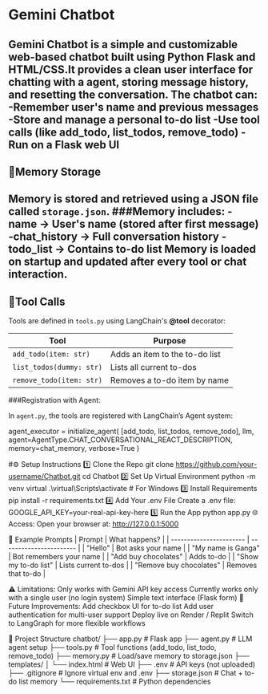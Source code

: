# Gemini Chatbot
Gemini Chatbot is a simple and customizable web-based chatbot built using Python Flask and HTML/CSS.It provides a clean user interface for chatting with a agent, storing message history, and resetting the conversation.
The chatbot can:
     -Remember user's name and previous messages
     -Store and manage a personal to-do list
     -Use tool calls (like add_todo, list_todos, remove_todo)
     -Run on a Flask web UI
---

## 🧠Memory Storage
Memory is stored and retrieved using a JSON file called **`storage.json`**.
###Memory includes:
-name → User's name (stored after first message)
-chat_history → Full conversation history
-todo_list → Contains to-do list
Memory is **loaded on startup** and **updated after every tool or chat interaction**.
---

## 🔧Tool Calls
Tools are defined in `tools.py` using LangChain's **@tool** decorator:

| Tool                     | Purpose                        |
| ------------------------ | ------------------------------ |
| `add_todo(item: str)`    | Adds an item to the to-do list |
| `list_todos(dummy: str)` | Lists all current to-dos       |
| `remove_todo(item: str)` | Removes a to-do item by name   |

###Registration with Agent:

In `agent.py`, the tools are registered with LangChain’s Agent system:

agent_executor = initialize_agent(
    [add_todo, list_todos, remove_todo],
    llm,
    agent=AgentType.CHAT_CONVERSATIONAL_REACT_DESCRIPTION,
    memory=chat_memory,
    verbose=True
)

#⚙️ Setup Instructions
1️⃣ Clone the Repo
git clone https://github.com/your-username/Chatbot.git
cd Chatbot
2️⃣ Set Up Virtual Environment
python -m venv virtual
.\virtual\Scripts\activate    # For Windows
3️⃣ Install Requirements
pip install -r requirements.txt
4️⃣ Add Your .env File
Create a .env file:
GOOGLE_API_KEY=your-real-api-key-here
5️⃣ Run the App
python app.py
🌐 Access:
Open your browser at:
http://127.0.0.1:5000

💬 Example Prompts
| Prompt                  | What happens?           |
| ----------------------- | ----------------------- |
| "Hello"                    | Bot asks your name      |
| "My name is Ganga"        | Bot remembers your name |
| "Add buy chocolates"    | Adds to-do              |
| "Show my to-do list"    | Lists current to-dos    |
| "Remove buy chocolates" | Removes that to-do      |

⚠️ Limitations:
Only works with Gemini API key access
Currently works only with a single user (no login system)
Simple text interface (Flask form)
🚀 Future Improvements:
Add checkbox UI for to-do list
Add user authentication for multi-user support
Deploy live on Render / Replit
Switch to LangGraph for more flexible workflows

📁 Project Structure
chatbot/
├── app.py             # Flask app
├── agent.py           # LLM agent setup
├── tools.py           # Tool functions (add_todo, list_todo, remove_todo)
├── memory.py          # Load/save memory to storage.json
├── templates/
│   └── index.html     # Web UI
├── .env               # API keys (not uploaded)
├── .gitignore         # Ignore virtual env and .env
├── storage.json       # Chat + to-do list memory
└── requirements.txt   # Python dependencies
